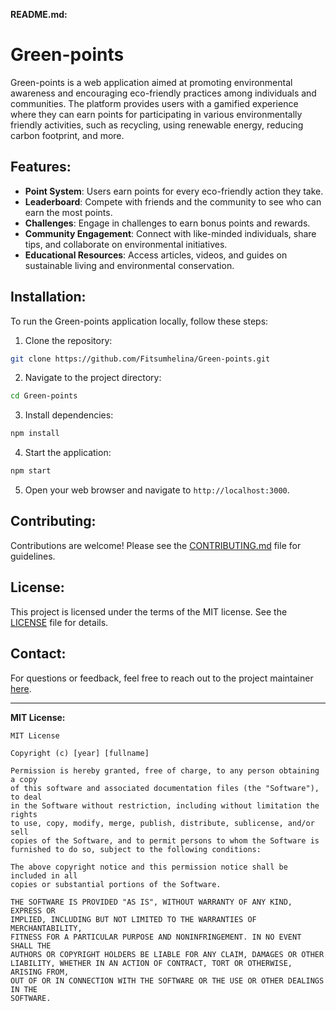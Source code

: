 **README.md:**

# Green-points

Green-points is a web application aimed at promoting environmental awareness and encouraging eco-friendly practices among individuals and communities. The platform provides users with a gamified experience where they can earn points for participating in various environmentally friendly activities, such as recycling, using renewable energy, reducing carbon footprint, and more.

## Features:

- **Point System**: Users earn points for every eco-friendly action they take.
- **Leaderboard**: Compete with friends and the community to see who can earn the most points.
- **Challenges**: Engage in challenges to earn bonus points and rewards.
- **Community Engagement**: Connect with like-minded individuals, share tips, and collaborate on environmental initiatives.
- **Educational Resources**: Access articles, videos, and guides on sustainable living and environmental conservation.

## Installation:

To run the Green-points application locally, follow these steps:

1. Clone the repository:

```bash
git clone https://github.com/Fitsumhelina/Green-points.git
```

2. Navigate to the project directory:

```bash
cd Green-points
```

3. Install dependencies:

```bash
npm install
```

4. Start the application:

```bash
npm start
```

5. Open your web browser and navigate to `http://localhost:3000`.

## Contributing:

Contributions are welcome! Please see the [CONTRIBUTING.md](CONTRIBUTING.md) file for guidelines.

## License:

This project is licensed under the terms of the MIT license. See the [LICENSE](LICENSE) file for details.

## Contact:

For questions or feedback, feel free to reach out to the project maintainer [here](mailto:example@example.com).

---

**MIT License:**

```
MIT License

Copyright (c) [year] [fullname]

Permission is hereby granted, free of charge, to any person obtaining a copy
of this software and associated documentation files (the "Software"), to deal
in the Software without restriction, including without limitation the rights
to use, copy, modify, merge, publish, distribute, sublicense, and/or sell
copies of the Software, and to permit persons to whom the Software is
furnished to do so, subject to the following conditions:

The above copyright notice and this permission notice shall be included in all
copies or substantial portions of the Software.

THE SOFTWARE IS PROVIDED "AS IS", WITHOUT WARRANTY OF ANY KIND, EXPRESS OR
IMPLIED, INCLUDING BUT NOT LIMITED TO THE WARRANTIES OF MERCHANTABILITY,
FITNESS FOR A PARTICULAR PURPOSE AND NONINFRINGEMENT. IN NO EVENT SHALL THE
AUTHORS OR COPYRIGHT HOLDERS BE LIABLE FOR ANY CLAIM, DAMAGES OR OTHER
LIABILITY, WHETHER IN AN ACTION OF CONTRACT, TORT OR OTHERWISE, ARISING FROM,
OUT OF OR IN CONNECTION WITH THE SOFTWARE OR THE USE OR OTHER DEALINGS IN THE
SOFTWARE.
```
